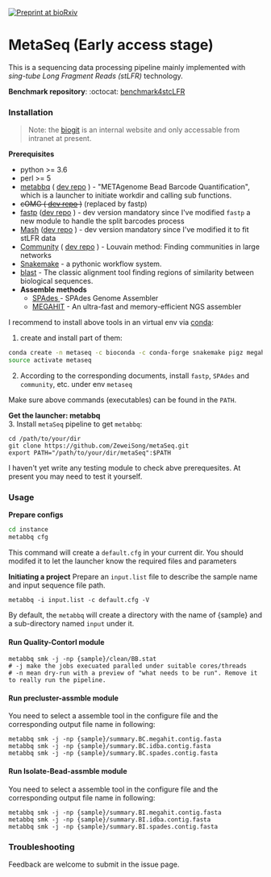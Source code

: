 [![Preprint at bioRxiv](https://img.shields.io/badge/preprint-bioRxiv-blue)](https://doi.org/10.1101/2021.03.29.437457)

# MetaSeq (Early access stage)

This is a sequencing data processing pipeline mainly implemented with *sing-tube Long Fragment Reads (stLFR)* technology.

**Benchmark repository**: :octocat: [benchmark4stcLFR](https://github.com/BioChaoGroup/benchmark4stcLFR) 

### Installation 
> Note: the [biogit](https://biogit.cn) is an internal website and only accessable from intranet at present.    

**Prerequisites**  
- python >= 3.6
- perl >= 5
- [metabbq](https://github.com/ZeweiSong/metaSeq) ( [dev repo](https://biogit.cn/Fangchao/metaSeq) ) - "METAgenome Bead Barcode Quantification", which is a launcher to initiate workdir and calling sub functions.
- ~~cOMG ( [dev repo](https://biogit.cn/Fangchao/Omics_pipeline) )~~ (replaced by fastp)
- [fastp](https://github.com/OpenGene/fastp) ([dev repo](https://biogit.cn/PUB/fastp) ) - dev version mandatory since I've modified `fastp` a new module to handle the split barcodes process
- [Mash](https://github.com/marbl/Mash) ([dev repo](https://biogit.cn/PUB/Mash) ) - dev version mandatory since I've modified it to fit stLFR data 
- [Community](https://sites.google.com/site/findcommunities/) ( [dev repo](https://biogit.cn/PUB/community) ) - Louvain method: Finding communities in large networks
- [Snakemake](https://bitbucket.org/snakemake/snakemake) - a pythonic workflow system.  
- [blast](https://blast.ncbi.nlm.nih.gov) - The classic alignment tool finding regions of similarity between biological sequences.
- **Assemble methods**  
  - [SPAdes ](https://github.com/ablab/spades) - SPAdes Genome Assembler
  - [MEGAHIT](https://github.com/voutcn/megahit) - An ultra-fast and memory-efficient NGS assembler

I recommend to install above tools in an virtual env via [conda](https://conda.anaconda.org/):
1. create and install part of them:
```bash
conda create -n metaseq -c bioconda -c conda-forge snakemake pigz megahit blast
source activate metaseq
```
2. According to the corresponding documents, install `fastp`, `SPAdes` and `community`, etc. under env `metaseq`

Make sure above commands (executables) can be found in the `PATH`. 

**Get the launcher: metabbq**   
3. Install `metaSeq` pipeline to get `metabbq`:
```
cd /path/to/your/dir
git clone https://github.com/ZeweiSong/metaSeq.git
export PATH="/path/to/your/dir/metaSeq":$PATH
```

I haven't yet write any testing module to check abve prerequesites. At present you may need to test it yourself.

### Usage
**Prepare configs**
```bash
cd instance
metabbq cfg  
```
This command will create a `default.cfg` in your current dir.
You should modifed it to let the launcher know the required files and parameters

**Initiating a project**
Prepare an `input.list` file to describe the sample name and input sequence file path.  
```
metabbq -i input.list -c default.cfg -V
```
By default, the `metabbq` will create a directory with the name of {sample} and a sub-directory named `input` under it.  

#### Run Quality-Contorl module
```
metabbq smk -j -np {sample}/clean/BB.stat
# -j make the jobs execuated paralled under suitable cores/threads
# -n mean dry-run with a preview of "what needs to be run". Remove it to really run the pipeline.
```

#### Run precluster-assmble module
You need to select a assemble tool in the configure file and the corresponding output file name in following:
```
metabbq smk -j -np {sample}/summary.BC.megahit.contig.fasta
metabbq smk -j -np {sample}/summary.BC.idba.contig.fasta
metabbq smk -j -np {sample}/summary.BC.spades.contig.fasta
```

#### Run Isolate-Bead-assmble module
You need to select a assemble tool in the configure file and the corresponding output file name in following:
```
metabbq smk -j -np {sample}/summary.BI.megahit.contig.fasta
metabbq smk -j -np {sample}/summary.BI.idba.contig.fasta
metabbq smk -j -np {sample}/summary.BI.spades.contig.fasta
```

### Troubleshooting  
Feedback are welcome to submit in the issue page.

